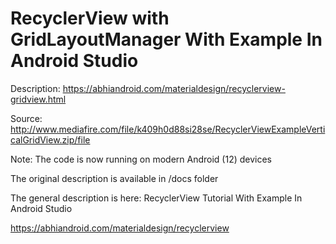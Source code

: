 # RecyclerView with GridLayoutManager With Example In Android Studio

Description: https://abhiandroid.com/materialdesign/recyclerview-gridview.html

Source: http://www.mediafire.com/file/k409h0d88si28se/RecyclerViewExampleVerticalGridView.zip/file

Note: The code is now running on modern Android (12) devices

The original description is available in /docs folder

The general description is here: RecyclerView Tutorial With Example In Android Studio

https://abhiandroid.com/materialdesign/recyclerview

